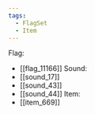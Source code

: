 ```yaml
---
tags:
  - FlagSet
  - Item
---
```

Flag:
- [[flag_11166]]
Sound:
- [[sound_17]]
- [[sound_43]]
- [[sound_44]]
Item:
- [[item_669]]
